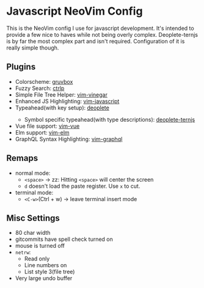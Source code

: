 # Javascript NeoVim Config

This is the NeoVim config I use for javascript development. It's intended to
provide a few nice to haves while not being overly complex. Deoplete-ternjs is
by far the most complex part and isn't required. Configuration of it is really
simple though.

## Plugins
- Colorscheme: [gruvbox](https://github.com/morhetz/gruvbox)
- Fuzzy Search: [ctrlp](https://github.com/kien/ctrlp.vim)
- Simple File Tree Helper: [vim-vinegar](https://github.com/tpope/vim-vinegar)
- Enhanced JS Highlighting: [vim-javascript](https://github.com/pangloss/vim-javascript)
- Typeahead(with <TAB> key setup): [deoplete](https://github.com/Shougo/deoplete.nvim)
  - Symbol specific typeahead(with type descriptions): [deoplete-ternjs](https://github.com/carlitux/deoplete-ternjs)
- Vue file support: [vim-vue](https://github.com/posva/vim-vue)
- Elm support: [vim-elm](https://github.com/ElmCast/elm-vim)
- GraphQL Syntax Highlighting: [vim-graphql](https://github.com/jparise/vim-graphql)

## Remaps

- normal mode:
  - `<space>` -> zz: Hitting `<space>` will center the screen
  - `d` doesn't load the paste register. Use `x` to cut.
- terminal mode:
  - `<C-w>`(Ctrl + w) -> leave terminal insert mode

## Misc Settings
- 80 char width
- gitcommits have spell check turned on
- mouse is turned off
- `netrw`:
  - Read only
  - Line numbers on
  - List style 3(file tree)
- Very large undo buffer
